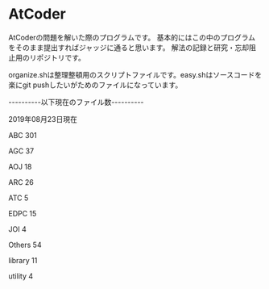 # AtCoder

AtCoderの問題を解いた際のプログラムです。
基本的にはこの中のプログラムをそのまま提出すればジャッジに通ると思います。
解法の記録と研究・忘却阻止用のリポジトリです。

organize.shは整理整頓用のスクリプトファイルです。easy.shはソースコードを楽にgit pushしたいがためのファイルになっています。


----------以下現在のファイル数----------

2019年08月23日現在


ABC
     301
    
AGC
      37
    
AOJ
      18
    
ARC
      26
    
ATC
       5
    
EDPC
      15
    
JOI
       4
    
Others
      54
    
library
      11
    
utility
       4
    

